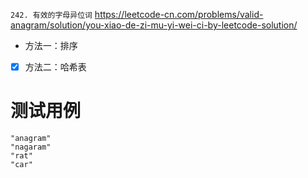 
`242. 有效的字母异位词` https://leetcode-cn.com/problems/valid-anagram/solution/you-xiao-de-zi-mu-yi-wei-ci-by-leetcode-solution/
- 方法一：排序
- [x] 方法二：哈希表

# 测试用例

```
"anagram"
"nagaram"
"rat"
"car"
```
